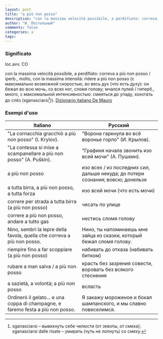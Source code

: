 ```yaml
---
layout: post
title: "a più non posso"
description: "con la massima velocità possibile, a perdifiato: correva a più non posso / iperb., molto, con la massima intensità: ridere a più non posso (с максимально возможной скоростью, во весь дух (что есть духу)"
author: "И. Постольный"
comments: false
categories: a
tags:
---
```


### Significato

loc.avv. CO

con la massima velocità possibile, a perdifiato: correva a più non posso / iperb., molto, con la massima intensità: ridere a più non posso (с максимально возможной скоростью, во весь дух (что есть духу): он бежал во всю мочь, со всех ног, сломя голову; мчался пулей / гиперб., много, с максимальной интенсивностью: смеяться до упаду, хохотать до слёз (sganasciarsi[^1])). [Dizionario italiano De Mauro](https://dizionario.internazionale.it/parola/a-piu-non-posso)

### Esempi d'uso

| Italiano | Русский |
|----------|---------|
|"La cornacchia gracchiò a più non posso" (I. Krylov).|"Ворона гаркнула во всё воронье горло" (И. Крылов).|
|"La contessa si mise a scampanellare a più non posso" (A. Puškin).|"Графиня начала звонить изо всей мочи" (А. Пушкин).|
|a più non posso|изо всех / из последних сил, дальше некуда; до потери сознания; вовсю; донельзя|
|a tutta birra, a più non posso, a tutta forza|изо всей мочи (что есть мочи)|
|correre per strada a tutta birra (a più non posso)|чесать по улице|
|correre a più non posso, andare a tutto gas|нестись сломя голову|
|Nino, sembri la lepre della favola, quella che correva a più non posso.|Нино, ты напоминаешь мне зайца из сказки, который бежал сломя голову.|
|riempire fino a far scoppiare (a più non posso)|набивать до отказа (набивать битком)|
|rubare a man salva / a più non posso|красть без зазрения совести, воровать без всякого стеснения|
|a sazietà, a volontà; a più non posso|всласть|
|Ordinerò il gelato... e una coppa di champagne, e faremo festa a più non posso.|Я закажу мороженое и бокал шампанского, и мы славно повеселимся.|

[^1]: sganasciarsi – вывихнуть себе челюсти (от зевоты, от смеха); sganasciarsi dalle risate – умирать (чуть не лопнуть) со смеху.
